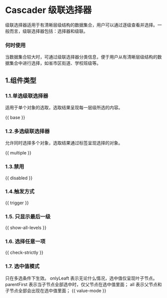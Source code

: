 # Cascader 级联选择器

级联选择器适用于有清晰层级结构的数据集合，用户可以通过逐级查看并选择。一般而言，级联选择器包括：选择器和级联。

### 何时使用

当数据集合较大时，可通过级联选择器分类信息，便于用户从有清晰层级结构的数据集合中进行选择，如省市区街道、学校班级等。

## 1.组件类型

### 1.1.单选级联选择器

适用于单个对象的选取，选取结果呈现每一层级所选的内容。

{{ base }}

### 1.2.多选级联选择器

允许同时选择多个对象，选取结果通过标签呈现选择的对象。

{{ multiple }}

### 1.3.禁用

{{ disabled }}

### 1.4.触发方式

{{ trigger }}

### 1.5. 只显示最后一级

{{ show-all-levels }}

### 1.6. 选择任意一项

{{ check-strictly }}

### 1.7. 选中值模式
只在多选条件下生效。
onlyLeaft 表示无论什么情况，选中值仅呈现叶子节点。
parentFirst 表示当子节点全部选中时，仅父节点在选中值里面；
all 表示父节点和子节点全部会出现在选中值里面；
{{ value-mode }}